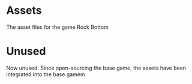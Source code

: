 # Assets
The asset files for the game Rock Bottom

# Unused
Now unused.
Since open-sourcing the base game, the assets have been integrated into the base gamem
